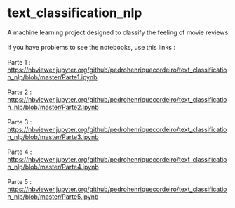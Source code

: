 # text_classification_nlp
A machine learning project designed to classify the feeling of movie reviews
<br />
<br />
If you have problems to see the notebooks, use this links : 
<br />
<br />
Parte 1 : https://nbviewer.jupyter.org/github/pedrohenriquecordeiro/text_classification_nlp/blob/master/Parte1.ipynb
<br />
<br />
Parte 2 : https://nbviewer.jupyter.org/github/pedrohenriquecordeiro/text_classification_nlp/blob/master/Parte2.ipynb
<br />
<br />
Parte 3 : https://nbviewer.jupyter.org/github/pedrohenriquecordeiro/text_classification_nlp/blob/master/Parte3.ipynb
<br />
<br />
Parte 4 : https://nbviewer.jupyter.org/github/pedrohenriquecordeiro/text_classification_nlp/blob/master/Parte4.ipynb
<br />
<br />
Parte 5 : https://nbviewer.jupyter.org/github/pedrohenriquecordeiro/text_classification_nlp/blob/master/Parte5.ipynb

